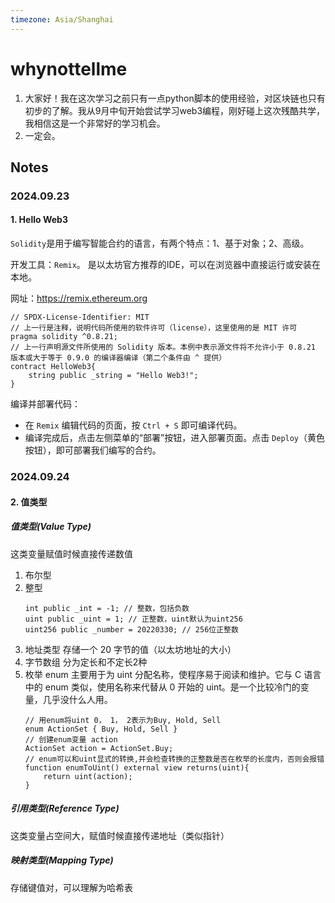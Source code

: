 ```yaml
---
timezone: Asia/Shanghai
---
```

# whynottellme
1. 大家好！我在这次学习之前只有一点python脚本的使用经验，对区块链也只有初步的了解。我从9月中旬开始尝试学习web3编程，刚好碰上这次残酷共学，我相信这是一个非常好的学习机会。
2. 一定会。
   
## Notes

<!-- Content_START -->

### 2024.09.23
####  1. Hello Web3
`Solidity`是用于编写智能合约的语言，有两个特点：1、基于对象；2、高级。

开发工具：`Remix`。 是以太坊官方推荐的IDE，可以在浏览器中直接运行或安装在本地。

网址：https://remix.ethereum.org

```
// SPDX-License-Identifier: MIT
// 上一行是注释，说明代码所使用的软件许可（license），这里使用的是 MIT 许可
pragma solidity ^0.8.21;
// 上一行声明源文件所使用的 Solidity 版本。本例中表示源文件将不允许小于 0.8.21 版本或大于等于 0.9.0 的编译器编译（第二个条件由 ^ 提供）
contract HelloWeb3{
    string public _string = "Hello Web3!";
}
```

编译并部署代码：
 - 在 `Remix` 编辑代码的页面，按 `Ctrl + S` 即可编译代码。
 - 编译完成后，点击左侧菜单的“部署”按钮，进入部署页面。点击 `Deploy`（黄色按钮），即可部署我们编写的合约。


### 2024.09.24
####  2. 值类型
##### 值类型(Value Type)
这类变量赋值时候直接传递数值
1. 布尔型
2. 整型
   ```
   int public _int = -1; // 整数，包括负数
   uint public _uint = 1; // 正整数，uint默认为uint256
   uint256 public _number = 20220330; // 256位正整数
   ```
3. 地址类型
   存储一个 20 字节的值（以太坊地址的大小）
4. 字节数组
   分为定长和不定长2种
5. 枚举 enum
   主要用于为 uint 分配名称，使程序易于阅读和维护。它与 C 语言 中的 enum 类似，使用名称来代替从 0 开始的 uint。是一个比较冷门的变量，几乎没什么人用。
   ```
   // 用enum将uint 0， 1， 2表示为Buy, Hold, Sell
   enum ActionSet { Buy, Hold, Sell }
   // 创建enum变量 action
   ActionSet action = ActionSet.Buy;
   // enum可以和uint显式的转换,并会检查转换的正整数是否在枚举的长度内，否则会报错
   function enumToUint() external view returns(uint){
       return uint(action);
   }
   ```
##### 引用类型(Reference Type)
这类变量占空间大，赋值时候直接传递地址（类似指针）
##### 映射类型(Mapping Type)
存储键值对，可以理解为哈希表
<!-- Content_END -->
